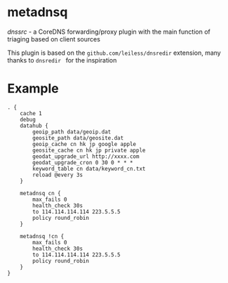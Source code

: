 # metadnsq

*dnssrc* - a CoreDNS forwarding/proxy plugin with the main function of triaging based on client sources

This plugin is based on the `github.com/leiless/dnsredir` extension, many thanks to `dnsredir ` for the inspiration


# Example

    . {
        cache 1
        debug
        datahub {
            geoip_path data/geoip.dat
            geosite_path data/geosite.dat
            geoip_cache cn hk jp google apple
            geosite_cache cn hk jp private apple
            geodat_upgrade_url http://xxxx.com
            geodat_upgrade_cron 0 30 0 * * *
            keyword_table cn data/keyword_cn.txt
            reload @every 3s
        }
    
        metadnsq cn {
            max_fails 0
            health_check 30s
            to 114.114.114.114 223.5.5.5
            policy round_robin
        }
    
        metadnsq !cn {
            max_fails 0
            health_check 30s
            to 114.114.114.114 223.5.5.5
            policy round_robin
        }
    }
